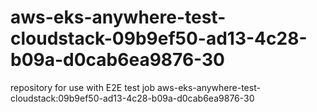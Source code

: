 # aws-eks-anywhere-test-cloudstack-09b9ef50-ad13-4c28-b09a-d0cab6ea9876-30
repository for use with E2E test job aws-eks-anywhere-test-cloudstack:09b9ef50-ad13-4c28-b09a-d0cab6ea9876-30
